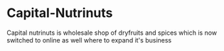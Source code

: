 # Capital-Nutrinuts
Capital nutrinuts is wholesale shop of dryfruits and spices which is now switched to online as well where to expand it's business

